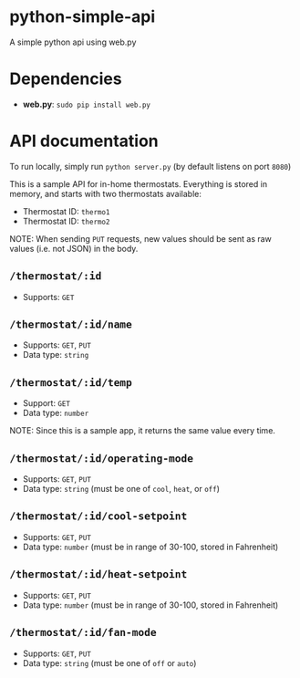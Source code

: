 # python-simple-api
A simple python api using web.py

# Dependencies

- **web.py**: `sudo pip install web.py`

# API documentation

To run locally, simply run `python server.py` (by default listens on port `8080`)

This is a sample API for in-home thermostats. Everything is stored in memory, and starts with two thermostats available:

- Thermostat ID: `thermo1`
- Thermostat ID: `thermo2`

NOTE: When sending `PUT` requests, new values should be sent as raw values (i.e. not JSON) in the body.

## `/thermostat/:id`

- Supports: `GET`

## `/thermostat/:id/name`

- Supports: `GET`, `PUT`
- Data type: `string`

## `/thermostat/:id/temp`

- Support: `GET`
- Data type: `number`

NOTE: Since this is a sample app, it returns the same value every time.

## `/thermostat/:id/operating-mode`

- Supports: `GET`, `PUT`
- Data type: `string` (must be one of `cool`, `heat`, or `off`)

## `/thermostat/:id/cool-setpoint`

- Supports: `GET`, `PUT`
- Data type: `number` (must be in range of 30-100, stored in Fahrenheit)

## `/thermostat/:id/heat-setpoint`

- Supports: `GET`, `PUT`
- Data type: `number` (must be in range of 30-100, stored in Fahrenheit)

## `/thermostat/:id/fan-mode`

- Supports: `GET`, `PUT`
- Data type: `string` (must be one of `off` or `auto`)
